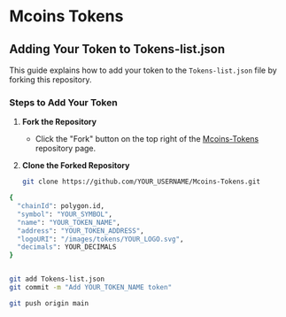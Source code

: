 # Mcoins Tokens

## Adding Your Token to Tokens-list.json

This guide explains how to add your token to the `Tokens-list.json` file by forking this repository.

### Steps to Add Your Token

1. **Fork the Repository**
   - Click the "Fork" button on the top right of the [Mcoins-Tokens](https://github.com/MCOINSWAP/Mcoins-Tokens) repository page.

2. **Clone the Forked Repository**
   ```bash
   git clone https://github.com/YOUR_USERNAME/Mcoins-Tokens.git

```bash
{
  "chainId": polygon.id,
  "symbol": "YOUR_SYMBOL",
  "name": "YOUR_TOKEN_NAME",
  "address": "YOUR_TOKEN_ADDRESS",
  "logoURI": "/images/tokens/YOUR_LOGO.svg",
  "decimals": YOUR_DECIMALS
}


git add Tokens-list.json
git commit -m "Add YOUR_TOKEN_NAME token"

git push origin main
